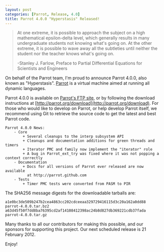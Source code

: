 ```yaml
---
layout: post
categories: [Parrot, Release, 4.0]
title: Parrot 4.0.0 "Hyperstasis" Released!
---
```


> At one extreme, it is possible to approach the subject on a high mathematical
> epsilon-delta level, which generally results in many undergraduate students not
> knowing what's going on. At the other extreme, it is possible to wave away all
> the subtleties until neither the student nor the teacher knows what's going on.
>
> -Stanley J. Farlow, Preface to Partial Differential Equations for Scientists and
> Engineers


On behalf of the Parrot team, I'm proud to announce Parrot 4.0.0, also known
as "Hyperstasis".  [Parrot](http://parrot.org/) is a virtual machine aimed
at running all dynamic languages.

Parrot 4.0.0 is available on
[Parrot's FTP site](ftp://ftp.parrot.org/pub/parrot/releases/stable/4.0.0/), or
by following the download instructions at
[http://parrot.org/download](http://parrot.org/download). For those who would
like to develop on Parrot, or help develop Parrot itself, we recommend using Git
to retrieve the source code to get the latest and best Parrot code.

    Parrot 4.0.0 News:
        - Core
            + Several cleanups to the interp subsystem API
            + Cleanups and documentation additions for green threads and timers
            + Iterator PMC and family now implement the "iterator" role
            + A bug in Parrot_ext_try was fixed where it was not popping a context correctly
        - Documentation
            + Docs for all versions of Parrot ever released are now available
              at http://parrot.github.com
        - Tests
            + Timer PMC tests were converted from PASM to PIR


The SHA256 message digests for the downloadable tarballs are:

    a1e0bc3de509b247b2cea4863cc202cdceeaa329729416115d3c20a162a0dd88 parrot-4.0.0.tar.bz2
    a63d45f50f7dd8ba76395cd2af14108412398ac24b8d827db369221cdb37fada parrot-4.0.0.tar.gz

Many thanks to all our contributors for making this possible, and our sponsors
for supporting this project.  Our next scheduled release is 21 February 2012.

Enjoy!
